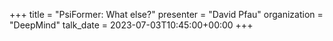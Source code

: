 +++
title = "PsiFormer: What else?"
presenter = "David Pfau"
organization = "DeepMind"
talk_date = 2023-07-03T10:45:00+00:00
+++
